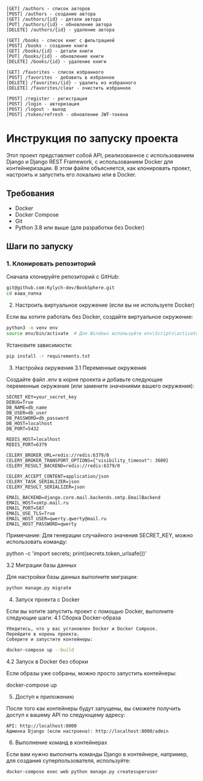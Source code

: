```angular2html
[GET] /authors - список авторов     
[POST] /authors - создание автора   
[GET] /authors/{id} - детали автора 
[PUT] /authors/{id} - обновление автора 
[DELETE] /authors/{id} - удаление автора

[GET] /books - список книг с фильтрацией
[POST] /books - создание книги
[GET] /books/{id} - детали книги
[PUT] /books/{id} - обновление книги
[DELETE] /books/{id} - удаление книги

[GET] /favorites - список избранного
[POST] /favorites - добавить в избранное
[DELETE] /favorites/{id} - удалить из избранного
[DELETE] /favorites/clear - очистить избранное

[POST] /register - регистрация
[POST] /login - авторизация
[POST] /logout - выход
[POST] /token/refresh - обновление JWT-токена
```


# Инструкция по запуску проекта

Этот проект представляет собой API, реализованное с использованием Django и Django REST Framework, с использованием Docker для контейнеризации. В этом файле объясняется, как клонировать проект, настроить и запустить его локально или в Docker.

## Требования

- Docker
- Docker Compose
- Git
- Python 3.8 или выше (для разработки без Docker)

## Шаги по запуску

### 1. Клонировать репозиторий

Сначала клонируйте репозиторий с GitHub:

``` bash
git@github.com:Kylych-dev/BookSphere.git
cd ваша_папка 
```
2. Настроить виртуальное окружение (если вы не используете Docker)

Если вы хотите работать без Docker, создайте виртуальное окружение:

``` bash
python3 -m venv env
source env/bin/activate  # Для Windows используйте env\Scripts\activate
```

Установите зависимости:

``` bash
pip install -r requirements.txt
```

3. Настройка окружения
3.1 Переменные окружения

Создайте файл .env в корне проекта и добавьте следующие переменные окружения (или замените значениями вашего окружения):

```
SECRET_KEY=your_secret_key
DEBUG=True
DB_NAME=db_name
DB_USER=db_user
DB_PASSWORD=db_password
DB_HOST=localhost
DB_PORT=5432

REDIS_HOST=localhost
REDIS_PORT=6379

CELERY_BROKER_URL=redis://redis:6379/0
CELERY_BROKER_TRANSPORT_OPTIONS={"visibility_timeout": 3600}
CELERY_RESULT_BACKEND=redis://redis:6379/0

CELERY_ACCEPT_CONTENT=application/json
CELERY_TASK_SERIALIZER=json
CELERY_RESULT_SERIALIZER=json

EMAIL_BACKEND=django.core.mail.backends.smtp.EmailBackend
EMAIL_HOST=smtp.mail.ru
EMAIL_PORT=587
EMAIL_USE_TLS=True
EMAIL_HOST_USER=qwerty.qwerty@mail.ru
EMAIL_HOST_PASSWORD=qwerty

```

Примечание: Для генерации случайного значения SECRET_KEY, можно использовать команду:

python -c 'import secrets; print(secrets.token_urlsafe())'

3.2 Миграции базы данных

Для настройки базы данных выполните миграции:

``` bash
python manage.py migrate
```

4. Запуск проекта с Docker

Если вы хотите запустить проект с помощью Docker, выполните следующие шаги:
4.1 Сборка Docker-образа

    Убедитесь, что у вас установлен Docker и Docker Compose.
    Перейдите в корень проекта.
    Соберите и запустите контейнеры:

``` bash
docker-compose up --build
```

4.2 Запуск в Docker без сборки

Если образы уже собраны, можно просто запустить контейнеры:

docker-compose up

5. Доступ к приложению

После того как контейнеры будут запущены, вы сможете получить доступ к вашему API по следующему адресу:

    API: http://localhost:8000
    Админка Django (если настроена): http://localhost:8000/admin

6. Выполнение команд в контейнерах

Если вам нужно выполнить команды Django в контейнере, например, для создания суперпользователя, используйте:

``` bash
docker-compose exec web python manage.py createsuperuser
```


